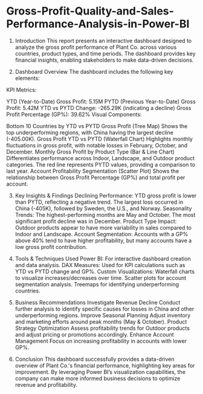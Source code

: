 # Gross-Profit-Quality-and-Sales-Performance-Analysis-in-Power-BI
1. Introduction
This report presents an interactive dashboard designed to analyze the gross profit performance of Plant Co. across various countries, product types, and time periods. The dashboard provides key financial insights, enabling stakeholders to make data-driven decisions.

2. Dashboard Overview
The dashboard includes the following key elements:

KPI Metrics:

YTD (Year-to-Date) Gross Profit: 5.15M
PYTD (Previous Year-to-Date) Gross Profit: 5.42M
YTD vs PYTD Change: -265.29K (indicating a decline)
Gross Profit Percentage (GP%): 39.62%
Visual Components:

Bottom 10 Countries by YTD vs PYTD Gross Profit (Tree Map)
Shows the top underperforming regions, with China having the largest decline (-405.00K).
Gross Profit YTD vs PYTD (Waterfall Chart)
Highlights monthly fluctuations in gross profit, with notable losses in February, October, and December.
Monthly Gross Profit by Product Type (Bar & Line Chart)
Differentiates performance across Indoor, Landscape, and Outdoor product categories.
The red line represents PYTD values, providing a comparison to last year.
Account Profitability Segmentation (Scatter Plot)
Shows the relationship between Gross Profit Percentage (GP%) and total profit per account.

3. Key Insights & Findings
Declining Performance:
YTD gross profit is lower than PYTD, reflecting a negative trend.
The largest loss occurred in China (-405K), followed by Sweden, the U.S., and Norway.
Seasonality Trends:
The highest-performing months are May and October.
The most significant profit decline was in December.
Product Type Impact:
Outdoor products appear to have more variability in sales compared to Indoor and Landscape.
Account Segmentation:
Accounts with a GP% above 40% tend to have higher profitability, but many accounts have a low gross profit contribution.

4. Tools & Techniques Used
Power BI: For interactive dashboard creation and data analysis.
DAX Measures: Used for KPI calculations such as YTD vs PYTD change and GP%.
Custom Visualizations:
Waterfall charts to visualize increases/decreases over time.
Scatter plots for account segmentation analysis.
Treemaps for identifying underperforming countries.

5. Business Recommendations
Investigate Revenue Decline
Conduct further analysis to identify specific causes for losses in China and other underperforming regions.
Improve Seasonal Planning
Adjust inventory and marketing efforts around peak months (May & October).
Product Strategy Optimization
Assess profitability trends for Outdoor products and adjust pricing or promotions accordingly.
Enhance Account Management
Focus on increasing profitability in accounts with lower GP%.

6. Conclusion
This dashboard successfully provides a data-driven overview of Plant Co.'s financial performance, highlighting key areas for improvement. By leveraging Power BI’s visualization capabilities, the company can make more informed business decisions to optimize revenue and profitability.
